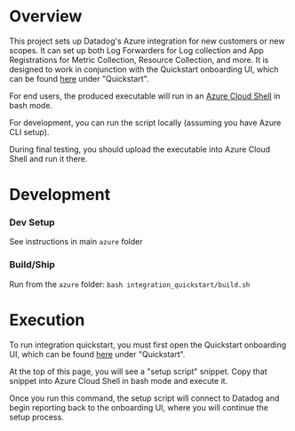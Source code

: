 # Overview

This project sets up Datadog's Azure integration for new customers or new scopes. It can set up both Log Forwarders for Log collection and App Registrations for Metric
Collection, Resource Collection, and more. It is designed to work in conjunction with the Quickstart onboarding UI, which can be found [here](https://app.datadoghq.com/integrations/azure/add) under "Quickstart".

For end users, the produced executable will run in an [Azure Cloud Shell](https://learn.microsoft.com/en-us/azure/cloud-shell/get-started/classic?tabs=azurecli) in bash mode.

For development, you can run the script locally (assuming you have Azure CLI setup).

During final testing, you should upload the executable into Azure Cloud Shell and run it there.

# Development

### Dev Setup

See instructions in main `azure` folder

### Build/Ship

Run from the `azure` folder:
`bash integration_quickstart/build.sh`

# Execution

To run integration quickstart, you must first open the Quickstart onboarding UI, which can be found [here](https://app.datadoghq.com/integrations/azure/add) under "Quickstart".

At the top of this page, you will see a "setup script" snippet. Copy that snippet into Azure Cloud Shell in bash mode and execute it.

Once you run this command, the setup script will connect to Datadog and begin reporting back to the onboarding UI, where you will continue the setup process.
